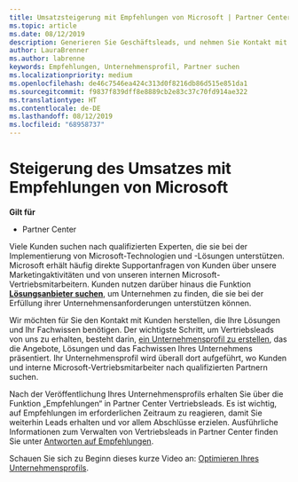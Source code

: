 ```yaml
---
title: Umsatzsteigerung mit Empfehlungen von Microsoft | Partner Center
ms.topic: article
ms.date: 08/12/2019
description: Generieren Sie Geschäftsleads, und nehmen Sie Kontakt mit Kunden auf, die Unterstützung bei der Implementierung von Microsoft-Produkten und -Lösungen benötigen.
author: LauraBrenner
ms.author: labrenne
keywords: Empfehlungen, Unternehmensprofil, Partner suchen
ms.localizationpriority: medium
ms.openlocfilehash: de46c7546ea424c313d0f8216db86d515e851da1
ms.sourcegitcommit: f9837f839dff8e8889cb2e83c37c70fd914ae322
ms.translationtype: HT
ms.contentlocale: de-DE
ms.lasthandoff: 08/12/2019
ms.locfileid: "68958737"
---
```

<!-- FWLink:  https://go.microsoft.com/fwlink/?linkid=849775 (top of page) -->

# <a name="grow-your-business-with-referrals-from-microsoft"></a>Steigerung des Umsatzes mit Empfehlungen von Microsoft

**Gilt für**

-  Partner Center

Viele Kunden suchen nach qualifizierten Experten, die sie bei der Implementierung von Microsoft-Technologien und -Lösungen unterstützen. Microsoft erhält häufig direkte Supportanfragen von Kunden über unsere Marketingaktivitäten und von unseren internen Microsoft-Vertriebsmitarbeitern. Kunden nutzen darüber hinaus die Funktion [**Lösungsanbieter suchen**](https://www.microsoft.com/solution-providers/search), um Unternehmen zu finden, die sie bei der Erfüllung ihrer Unternehmensanforderungen unterstützen können. 

Wir möchten für Sie den Kontakt mit Kunden herstellen, die Ihre Lösungen und Ihr Fachwissen benötigen. Der wichtigste Schritt, um Vertriebsleads von uns zu erhalten, besteht darin, [ein Unternehmensprofil zu erstellen](create-a-marketing-profile.md), das die Angebote, Lösungen und das Fachwissen Ihres Unternehmens präsentiert. Ihr Unternehmensprofil wird überall dort aufgeführt, wo Kunden und interne Microsoft-Vertriebsmitarbeiter nach qualifizierten Partnern suchen. 

 Nach der Veröffentlichung Ihres Unternehmensprofils erhalten Sie über die Funktion „Empfehlungen“ in Partner Center Vertriebsleads. Es ist wichtig, auf Empfehlungen im erforderlichen Zeitraum zu reagieren, damit Sie weiterhin Leads erhalten und vor allem Abschlüsse erzielen. Ausführliche Informationen zum Verwalten von Vertriebsleads in Partner Center finden Sie unter [Antworten auf Empfehlungen](responding-to-referrals.md).  

Schauen Sie sich zu Beginn dieses kurze Video an: [Optimieren Ihres Unternehmensprofils](https://player.vimeo.com/video/252788046).  

<!-- 
*  [Analyze your business profile](analyze-your-marketing-profile.md) Regularly review and optimize your business profile to make sure you’re getting in front of your target customers.
-->
